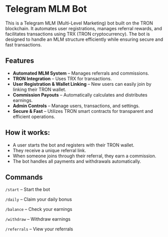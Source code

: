 # Telegram MLM Bot

This is a Telegram MLM (Multi-Level Marketing) bot built on the TRON blockchain. It automates user registrations, manages referral rewards, and facilitates transactions using TRX (TRON cryptocurrency). The bot is designed to handle an MLM structure efficiently while ensuring secure and fast transactions.

## Features

- **Automated MLM System** – Manages referrals and commissions.
- **TRON Integration** – Uses TRX for transactions.
- **User Registration & Wallet Linking** – New users can easily join by linking their TRON wallet.
- **Commission Payouts** – Automatically calculates and distributes earnings.
- **Admin Controls** – Manage users, transactions, and settings.
- **Secure & Fast** – Utilizes TRON smart contracts for transparent and efficient operations.

## How it works:
- A user starts the bot and registers with their TRON wallet.
- They receive a unique referral link.
- When someone joins through their referral, they earn a commission.
- The bot handles all payments and withdrawals automatically.

## Commands
`/start` – Start the bot

`/daily` – Claim your daily bonus

`/balance` – Check your earnings

`/withdraw` – Withdraw earnings

`/referrals` – View your referrals

